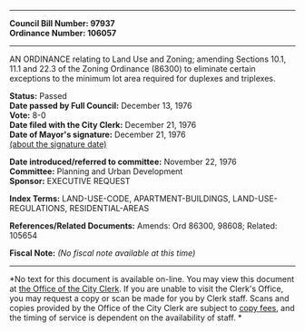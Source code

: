* * * * *  
  
**Council Bill Number: [](#h0)[](#h2)97937**   
**Ordinance Number: 106057**  
  
* * * * *  
  
AN ORDINANCE relating to Land Use and Zoning; amending Sections 10.1, 11.1 and 22.3 of the Zoning Ordinance (86300) to eliminate certain exceptions to the minimum lot area required for duplexes and triplexes.  
  
**Status:** Passed   
**Date passed by Full Council:** December 13, 1976   
**Vote:** 8-0   
**Date filed with the City Clerk:** December 21, 1976   
**Date of Mayor's signature:** December 21, 1976   
[(about the signature date)](/~public/approvaldate.htm)   
  
  
**Date introduced/referred to committee:** November 22, 1976   
**Committee:** Planning and Urban Development   
**Sponsor:** EXECUTIVE REQUEST   
  
**Index Terms:** LAND-USE-CODE, APARTMENT-BUILDINGS, LAND-USE-REGULATIONS, RESIDENTIAL-AREAS  
  
**References/Related Documents:** Amends: Ord 86300, 98608; Related: 105654  
  
**Fiscal Note:** *(No fiscal note available at this time)*  
  
* * * * *  
  
*No text for this document is available on-line. You may view this document at [the Office of the City Clerk](http://www.seattle.gov/leg/clerk/contactUs.htm). If you are unable to visit the Clerk's Office, you may request a copy or scan be made for you by Clerk staff. Scans and copies provided by the Office of the City Clerk are subject to [copy fees](http://clerk.seattle.gov/~public/clerkfees.htm), and the timing of service is dependent on the availability of staff. *  
  
  
